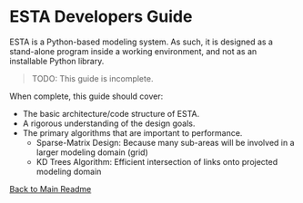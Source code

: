 # ESTA Developers Guide

ESTA is a Python-based modeling system. As such, it is designed as a stand-alone program inside a working environment, and not as an installable Python library.

> TODO: This guide is incomplete.

When complete, this guide should cover:

* The basic architecture/code structure of ESTA.
* A rigorous understanding of the design goals.
* The primary algorithms that are important to performance.
  * Sparse-Matrix Design: Because many sub-areas will be involved in a larger modeling domain (grid)
  * KD Trees Algorithm: Efficient intersection of links onto projected modeling domain


[Back to Main Readme](../README.md)
